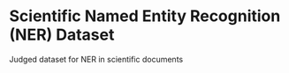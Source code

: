 Scientific Named Entity Recognition (NER) Dataset
=================================================

Judged dataset for NER in scientific documents
